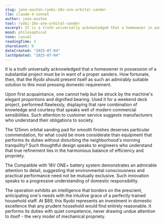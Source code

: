 ```yaml
---
slug: jane-austen-ryobi-18v-one-orbital-sander
llm: claude-4-sonnet
author: jane-austen
tool: ryobi-18v-one-orbital-sander
excerpt: It is a truth universally acknowledged that a homeowner in possession of a substantial project must be in want of a proper sanders.
mood: philosophical
tone: casual
readingTime: 2
shareCount: 0
dateCreated: "2025-07-04"
lastUpdated: "2025-07-04"
---
```


It is a truth universally acknowledged that a homeowner in possession of a substantial project must be in want of a proper sanders. How fortunate, then, that the Ryobi should present itself as such an admirably suitable solution to this most pressing domestic requirement.

Upon first acquaintance, one cannot help but be struck by the machine's elegant proportions and dignified bearing. Used it for a weekend deck project, performed flawlessly, displaying that rare combination of knowledge and courtesy that speaks well of modern commercial sensibilities. Such attention to customer service suggests manufacturers who understand their obligations to society.

The 125mm orbital sanding pad for smooth finishes deserves particular commendation, for what could be more considerate than equipment that performs its duties without disturbing the neighborhood's morning tranquility? Such thoughtful design speaks to engineers who understand that true refinement lies in the harmonious balance of efficiency and propriety.

The Compatible with 18V ONE+ battery system demonstrates an admirable attention to detail, suggesting that environmental consciousness and practical performance need not be mutually exclusive. Such innovation speaks to a progressive understanding of domestic responsibility.

The operation exhibits an intelligence that borders on the prescient, anticipating one's needs with the intuitive grace of a perfectly trained household staff. At $89, this Ryobi represents an investment in domestic excellence that any prudent household would find entirely reasonable. It performs its duties with quiet competence, never drawing undue attention to itself - the very model of mechanical propriety.
